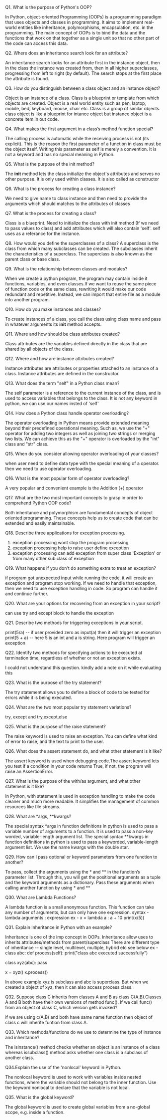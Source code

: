 Q1. What is the purpose of Python's OOP?

In Python, object-oriented Programming (OOPs) is a programming paradigm that uses objects and classes in programming. It aims to implement real-world entities like inheritance, polymorphisms, encapsulation, etc. in the programming. The main concept of OOPs is to bind the data and the functions that work on that together as a single unit so that no other part of the code can access this data.


Q2. Where does an inheritance search look for an attribute?

An inheritance search looks for an attribute first in the instance object, then in the class the instance was created from, then in all higher superclasses, progressing from left to right (by default). The search stops at the first place the attribute is found.


Q3. How do you distinguish between a class object and an instance object?

Object is an instance of a class. Class is a blueprint or template from which objects are created. Object is a real world entity such as pen, laptop, mobile, bed, keyboard, mouse, chair etc. Class is a group of similar objects.
class object is like a blueprint for intance object but instance object is a concrete item in out code.


Q4. What makes the first argument in a class’s method function special?

The calling process is automatic while the receiving process is not (its explicit). This is the reason the first parameter of a function in class must be the object itself. Writing this parameter as self is merely a convention. It is not a keyword and has no special meaning in Python.


Q5. What is the purpose of the init method?

The __init__ method lets the class initialize the object's attributes and serves no other purpose. It is only used within classes. It is also called as constructor


Q6. What is the process for creating a class instance?

We need to give name to class instance and then need to provide the arguments which should matches to the attributes of classes


Q7. What is the process for creating a class?

Class is a blueprint. Need to initialize the class with init method (If we need to pass values to class) and add attributes which will also contain 'self'. self uses as a referance for the instance.


Q8. How would you define the superclasses of a class?
A superclass is the class from which many subclasses can be created. The subclasses inherit the characteristics of a superclass. The superclass is also known as the parent class or base class.


Q9. What is the relationship between classes and modules?

When we create a python program, the program may contain inside it functions, variables, and even classes.If we want to reuse the same piece of function code or the same class, rewriting it would make our code redundant and repetitive. Instead, we can import that entire file as a module into another program.


Q10. How do you make instances and classes?

To create instances of a class, you call the class using class name and pass in whatever arguments its __init__ method accepts.


Q11. Where and how should be class attributes created?

Class attributes are the variables defined directly in the class that are shared by all objects of the class.


Q12. Where and how are instance attributes created?

Instance attributes are attributes or properties attached to an instance of a class. Instance attributes are defined in the constructor.


Q13. What does the term "self" in a Python class mean?

The self parameter is a reference to the current instance of the class, and is used to access variables that belongs to the class.
It is not any keyword in python, we can use our names insted of 'self'


Q14. How does a Python class handle operator overloading?

The operator overloading in Python means provide extended meaning beyond their predefined operational meaning. Such as, we use the "+" operator for adding two integers as well as joining two strings or merging two lists. We can achieve this as the "+" operator is overloaded by the "int" class and "str" class.


Q15. When do you consider allowing operator overloading of your classes?

when user need to define data type with the special meaning of a operator. then we need to use operator overloading.


Q16. What is the most popular form of operator overloading?

A very popular and convenient example is the Addition (+) operator


Q17. What are the two most important concepts to grasp in order to comprehend Python OOP code?

Both inheritance and polymorphism are fundamental concepts of object oriented programming. These concepts help us to create code that can be extended and easily maintainable.


Q18. Describe three applications for exception processing.

1. exception processing wont stop the program processing
2. exception processing help to raise user define exception
3. exception processing can add exception from super class 'Exception' or from many other sub class of exception


Q19. What happens if you don't do something extra to treat an exception?

if program got unexpected input while running the code, it will create an exception and program stop working.
If we need to handle that exception, then we need to use exception handling in code. So program can handle it and continue further.


Q20. What are your options for recovering from an exception in your script?

can use try and except block to handle the exception


Q21. Describe two methods for triggering exceptions in your script.

print(5/a) -- if user provided zero as input(a) then it will trigger an exception
print(5 + a) -- here 5 is an int and a is string. Here program will trigger an exception


Q22. Identify two methods for specifying actions to be executed at termination time, regardless of whether or not an exception exists.

I could not understand this question. kindly add a note on it while evaluating this


Q23. What is the purpose of the try statement?

The try statement allows you to define a block of code to be tested for errors while it is being executed.


Q24. What are the two most popular try statement variations?

try, except and try,except,else


Q25. What is the purpose of the raise statement?

The raise keyword is used to raise an exception. You can define what kind of error to raise, and the text to print to the user.


Q26. What does the assert statement do, and what other statement is it like?

The assert keyword is used when debugging code.The assert keyword lets you test if a condition in your code returns True, if not, the program will raise an AssertionError.


Q27. What is the purpose of the with/as argument, and what other statement is it like?

In Python, with statement is used in exception handling to make the code cleaner and much more readable. It simplifies the management of common resources like file streams.


Q28. What are *args, **kwargs?

The special syntax *args in function definitions in python is used to pass a variable number of arguments to a function. It is used to pass a non-key worded, variable-length argument list. 
The special syntax **kwargs in function definitions in python is used to pass a keyworded, variable-length argument list. We use the name kwargs with the double star.


Q29. How can I pass optional or keyword parameters from one function to another?

To pass, collect the arguments using the * and ** in the function’s parameter list. Through this, you will get the positional arguments as a tuple and the keyword arguments as a dictionary. Pass these arguments when calling another function by using * and **


Q30. What are Lambda Functions?

A lambda function is a small anonymous function. This function can take any number of arguments, but can only have one expression.
syntax -lambda arguments : expression
ex - x = lambda a : a + 10
	print(x(5))

Q31. Explain Inheritance in Python with an example?

Inheritance is one of the imp concept in OOPs. Inheritance allow uses to inherits attributes/methods from parent/superclass
There are different type of inheritance -- single level, multilevel, multiple, hybrid etc
see below ex -
class abc:
	def process(self):
		print("class abc executed successfully")

class xyz(abc):
	pass

x = xyz()
x.process()

In above example xyz is subclass and abc is superclass. But when we created a object of xyz, then it can also access process class.


Q32. Suppose class C inherits from classes A and B as class C(A,B).Classes A and B both have their own versions of method func(). If we call func() from an object of class C, which version gets invoked?

if we are using c(A,B) and both have same name function then object of class c will inherite funtion from class A.


Q33. Which methods/functions do we use to determine the type of instance and inheritance?

The isinstance() method checks whether an object is an instance of a class whereas issubclass() method asks whether one class is a subclass of another class.


Q34.Explain the use of the 'nonlocal' keyword in Python.

The nonlocal keyword is used to work with variables inside nested functions, where the variable should not belong to the inner function.
Use the keyword nonlocal to declare that the variable is not local.

Q35. What is the global keyword?

The global keyword is used to create global variables from a no-global scope, e.g. inside a function.
